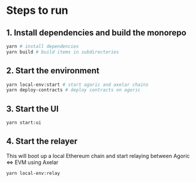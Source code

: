 # Steps to run

## 1. Install dependencies and build the monorepo

```bash
yarn # install dependencies
yarn build # build items in subdirectories
```

## 2. Start the environment

```bash
yarn local-env:start # start agoric and axelar chains
yarn deploy-contracts # deploy contracts on agoric
```

## 3. Start the UI

```bash
yarn start:ui
```

## 4. Start the relayer

This will boot up a local Ethereum chain and start relaying between Agoric <=> EVM using Axelar

```bash
yarn local-env:relay
```
